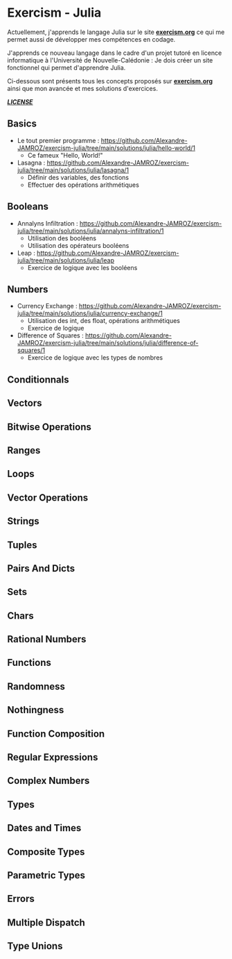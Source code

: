 # Exercism - Julia

Actuellement, j'apprends le langage Julia sur le site **[exercism.org](https://exercism.org/)** ce qui me permet aussi de développer mes compétences en codage.

J'apprends ce nouveau langage dans le cadre d'un projet tutoré en licence informatique à l'Université de Nouvelle-Calédonie : Je dois créer un site fonctionnel qui permet d'apprendre Julia.

Ci-dessous sont présents tous les concepts proposés sur **[exercism.org](https://exercism.org/)** ainsi que mon avancée et mes solutions d'exercices.

***[LICENSE](https://github.com/Alexandre-JAMROZ/exercism-julia?tab=MIT-1-ov-file)***

## Basics

- Le tout premier programme : https://github.com/Alexandre-JAMROZ/exercism-julia/tree/main/solutions/julia/hello-world/1
  - Ce fameux "Hello, World!" 
- Lasagna : https://github.com/Alexandre-JAMROZ/exercism-julia/tree/main/solutions/julia/lasagna/1
  - Définir des variables, des fonctions
  - Effectuer des opérations arithmétiques

## Booleans

- Annalyns Infiltration : https://github.com/Alexandre-JAMROZ/exercism-julia/tree/main/solutions/julia/annalyns-infiltration/1
  - Utilisation des booléens
  - Utilisation des opérateurs booléens
- Leap : https://github.com/Alexandre-JAMROZ/exercism-julia/tree/main/solutions/julia/leap
  - Exercice de logique avec les booléens

## Numbers

- Currency Exchange : https://github.com/Alexandre-JAMROZ/exercism-julia/tree/main/solutions/julia/currency-exchange/1
  - Utilisation des int, des float, opérations arithmétiques
  - Exercice de logique
- Difference of Squares : https://github.com/Alexandre-JAMROZ/exercism-julia/tree/main/solutions/julia/difference-of-squares/1
  - Exercice de logique avec les types de nombres

## Conditionnals

## Vectors

## Bitwise Operations

## Ranges

## Loops

## Vector Operations

## Strings

## Tuples

## Pairs And Dicts

## Sets

## Chars

## Rational Numbers

## Functions

## Randomness

## Nothingness

## Function Composition

## Regular Expressions

## Complex Numbers

## Types

## Dates and Times

## Composite Types

## Parametric Types

## Errors

## Multiple Dispatch

## Type Unions
